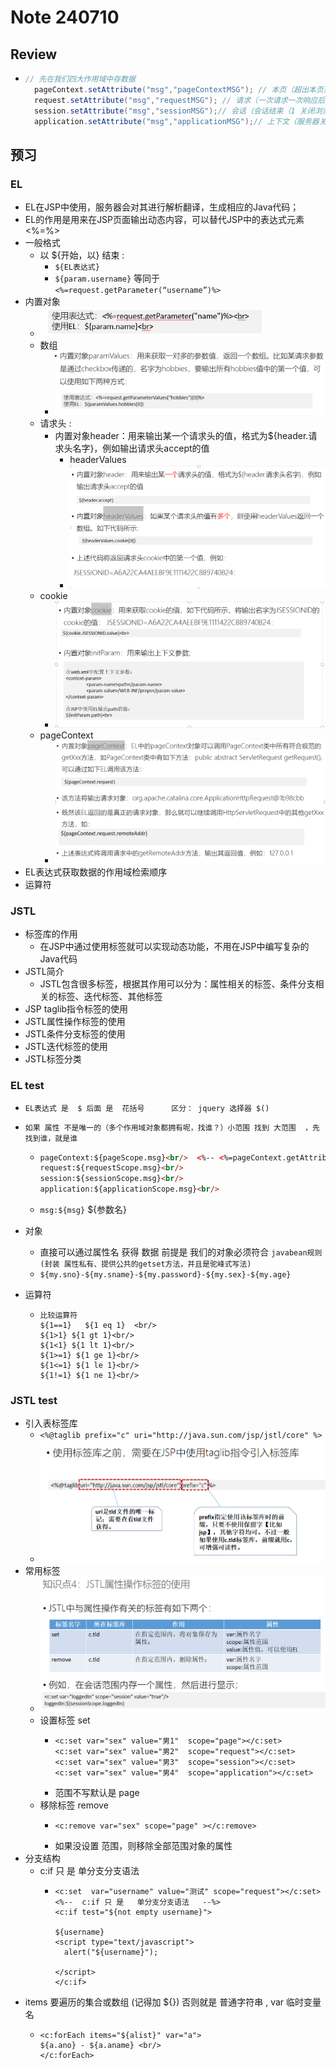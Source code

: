 # Note 240710

## Review
- ```` java
  // 先在我们四大作用域中存数据
    pageContext.setAttribute("msg","pageContextMSG"); // 本页（超出本页范围，就失效）
    request.setAttribute("msg","requestMSG"); // 请求（一次请求一次响应后，就失效）
    session.setAttribute("msg","sessionMSG");// 会话（会话结束（1 关闭浏览器 2 关闭服务器 3 超时30分钟）后，就失效）
    application.setAttribute("msg","applicationMSG");// 上下文（服务器关闭后），就失效
## 预习
### EL
- EL在JSP中使用，服务器会对其进行解析翻译，生成相应的Java代码；
- EL的作用是用来在JSP页面输出动态内容，可以替代JSP中的表达式元素<%=%>
- 一般格式
  - 以 ${开始，以} 结束 : 
    - `${EL表达式}`
    - `${param.username}` 等同于 `<%=request.getParameter(“username”)%>`
- 内置对象
  - ![img.png](img.png)
  - 数组
    - ![img_1.png](img_1.png)
  - 请求头 : 
    - 内置对象header：用来输出某一个请求头的值，格式为${header.请求头名字}，例如输出请求头accept的值
      - headerValues
      - ![img_2.png](img_2.png)
  - cookie
    - ![img_3.png](img_3.png)
  - pageContext
    - ![img_4.png](img_4.png)
- EL表达式获取数据的作用域检索顺序
- 运算符

### JSTL
- 标签库的作用
  - 在JSP中通过使用标签就可以实现动态功能，不用在JSP中编写复杂的Java代码
- JSTL简介
  - JSTL包含很多标签，根据其作用可以分为：属性相关的标签、条件分支相关的标签、迭代标签、其他标签
- JSP taglib指令标签的使用
- JSTL属性操作标签的使用
- JSTL条件分支标签的使用
- JSTL迭代标签的使用
- JSTL标签分类

### EL test 
- `EL表达式 是  $ 后面 是  花括号      区分： jquery 选择器 $()`
- `如果 属性 不是唯一的（多个作用域对象都拥有呢，找谁？）小范围 找到 大范围  ，先找到谁，就是谁`
  - ```` html
    pageContext:${pageScope.msg}<br/>  <%-- <%=pageContext.getAttribute("msg") %> --%>
    request:${requestScope.msg}<br/>
    session:${sessionScope.msg}<br/>
    application:${applicationScope.msg}<br/>
  - `msg:${msg}` ${参数名}
- 对象
  - 直接可以通过属性名 获得 数据 前提是 我们的对象必须符合 `javabean规则 (封装 属性私有、提供公共的getset方法，并且是驼峰式写法)`
  - `${my.sno}-${my.sname}-${my.password}-${my.sex}-${my.age}`
  
- 运算符
  - ```` EL
    比较运算符
    ${1==1}   ${1 eq 1}  <br/>
    ${1>1} ${1 gt 1}<br/>
    ${1<1} ${1 lt 1}<br/>
    ${1>=1} ${1 ge 1}<br/>
    ${1<=1} ${1 le 1}<br/>
    ${1!=1} ${1 ne 1}<br/>

### JSTL test
- 引入表标签库
  - `<%@taglib prefix="c" uri="http://java.sun.com/jsp/jstl/core" %>`
  - ![img_7.png](img_7.png)
- 常用标签 
  - ![img_5.png](img_5.png)
  - 设置标签 set
    - ````
      <c:set var="sex" value="男1"  scope="page"></c:set>
      <c:set var="sex" value="男2"  scope="request"></c:set>
      <c:set var="sex" value="男3"  scope="session"></c:set>
      <c:set var="sex" value="男4"  scope="application"></c:set>
    - 范围不写默认是 page
  - 移除标签 remove
    - ````
      <c:remove var="sex" scope="page" ></c:remove>
    - 如果没设置 范围，则移除全部范围对象的属性
- 分支结构
  - c:if 只 是   单分支分支语法
    - ````
      <c:set  var="username" value="测试" scope="request"></c:set>
      <%--  c:if 只 是   单分支分支语法   --%>
      <c:if test="${not empty username}">

      ${username}
      <script type="text/javascript">
        alert("${username}");

      </script>
      </c:if>
- items 要遍历的集合或数组 (记得加 ${}) 否则就是 普通字符串 , var 临时变量名
  - ````
    <c:forEach items="${alist}" var="a">
    ${a.ano} - ${a.aname} <br/>
    </c:forEach>